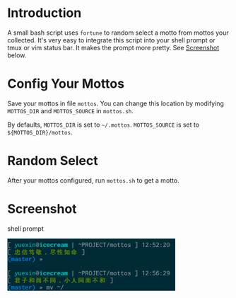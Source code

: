 # Introduction

A small bash script uses `fortune` to random select a motto from mottos your collected. It's very easy to integrate this script into your shell prompt or tmux or vim status bar. It makes the prompt more pretty. See [Screenshot](#screenshot) below.

# Config Your Mottos

Save your mottos in file `mottos`. You can change this location by modifying `MOTTOS_DIR` and `MOTTOS_SOURCE` in `mottos.sh`.

By defaults, `MOTTOS_DIR` is set to `~/.mottos`. `MOTTOS_SOURCE` is set to `${MOTTOS_DIR}/mottos`.

# Random Select

After your mottos configured, run `mottos.sh` to get a motto.

# Screenshot

shell prompt

![screenshot.png](./screenshot.png)

